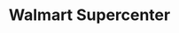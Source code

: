 ---
title: "Walmart Supercenter"
url: /louisville/walmart-supercenter-cedar-springs-boulevard/
shop: supermarket
---